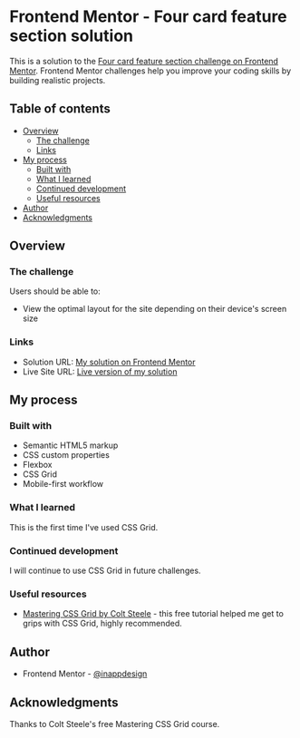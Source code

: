 # Frontend Mentor - Four card feature section solution

This is a solution to the [Four card feature section challenge on Frontend Mentor](https://www.frontendmentor.io/challenges/four-card-feature-section-weK1eFYK). Frontend Mentor challenges help you improve your coding skills by building realistic projects.

## Table of contents

- [Overview](#overview)
  - [The challenge](#the-challenge)
  - [Links](#links)
- [My process](#my-process)
  - [Built with](#built-with)
  - [What I learned](#what-i-learned)
  - [Continued development](#continued-development)
  - [Useful resources](#useful-resources)
- [Author](#author)
- [Acknowledgments](#acknowledgments)

## Overview

### The challenge

Users should be able to:

- View the optimal layout for the site depending on their device's screen size

### Links

- Solution URL: [My solution on Frontend Mentor](https://your-solution-url.com)
- Live Site URL: [Live version of my solution](https://four-card-feature-section-frontend-mentor-two.vercel.app/)

## My process

### Built with

- Semantic HTML5 markup
- CSS custom properties
- Flexbox
- CSS Grid
- Mobile-first workflow

### What I learned

This is the first time I've used CSS Grid.

### Continued development

I will continue to use CSS Grid in future challenges.

### Useful resources

- [Mastering CSS Grid by Colt Steele](https://www.coltsteele.com/tutorials/mastering-css-grid) - this free tutorial helped me get to grips with CSS Grid, highly recommended.

## Author

- Frontend Mentor - [@inappdesign](https://www.frontendmentor.io/profile/inappdesign)

## Acknowledgments

Thanks to Colt Steele's free Mastering CSS Grid course.
